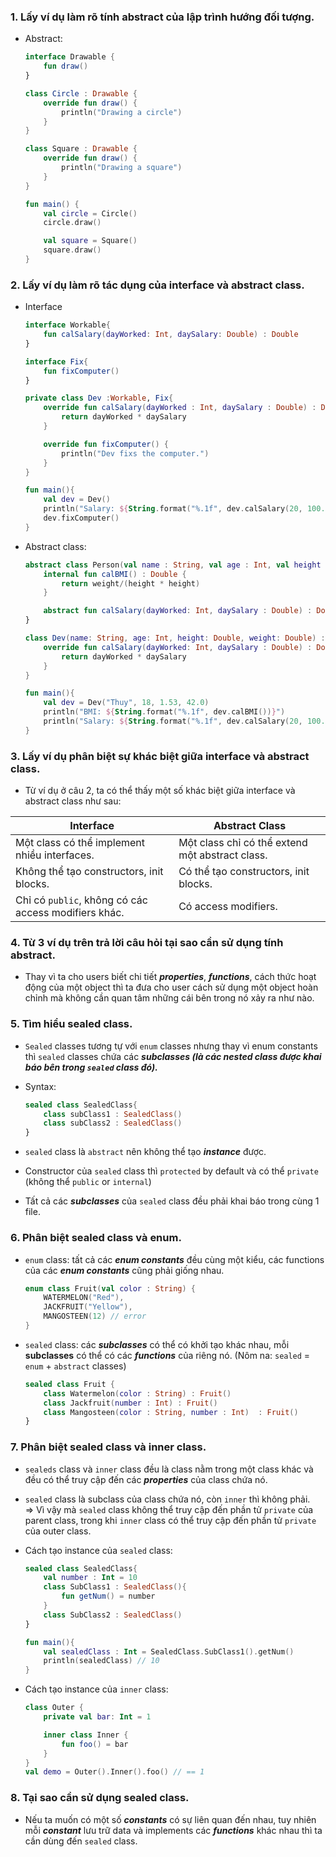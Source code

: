 ### **1. Lấy ví dụ làm rõ tính abstract của lập trình hướng đối tượng.**
- Abstract: 
    ```kotlin
    interface Drawable {
        fun draw()
    }

    class Circle : Drawable {
        override fun draw() {
            println("Drawing a circle")
        }
    }

    class Square : Drawable {
        override fun draw() {
            println("Drawing a square")
        }
    }

    fun main() {
        val circle = Circle()
        circle.draw()

        val square = Square()
        square.draw()
    }
    ```

### **2. Lấy ví dụ làm rõ tác dụng của interface và abstract class.**

- Interface
    ```kotlin
    interface Workable{
        fun calSalary(dayWorked: Int, daySalary: Double) : Double
    }

    interface Fix{
        fun fixComputer()
    }

    private class Dev :Workable, Fix{
        override fun calSalary(dayWorked : Int, daySalary : Double) : Double{
            return dayWorked * daySalary
        }

        override fun fixComputer() {
            println("Dev fixs the computer.")
        }
    }

    fun main(){
        val dev = Dev()
        println("Salary: ${String.format("%.1f", dev.calSalary(20, 100.0))}")
        dev.fixComputer()
    }
    ```

- Abstract class:
    ```kotlin
    abstract class Person(val name : String, val age : Int, val height : Double, val weight : Double){
        internal fun calBMI() : Double {
            return weight/(height * height)
        }

        abstract fun calSalary(dayWorked: Int, daySalary : Double) : Double
    }

    class Dev(name: String, age: Int, height: Double, weight: Double) : Person(name, age, height, weight){
        override fun calSalary(dayWorked: Int, daySalary : Double) : Double{
            return dayWorked * daySalary
        }
    }

    fun main(){
        val dev = Dev("Thuy", 18, 1.53, 42.0)
        println("BMI: ${String.format("%.1f", dev.calBMI())}")
        println("Salary: ${String.format("%.1f", dev.calSalary(20, 100.0))}")
    }
    ```

### **3. Lấy ví dụ phân biệt sự khác biệt giữa interface và abstract class.**

- Từ ví dụ ở câu 2, ta có thể thấy một số khác biệt giữa interface và abstract class như sau:

| Interface | Abstract Class |
| - | - |
| Một class có thể implement nhiều interfaces. | Một class chỉ có thể extend một abstract class. |
| Không thể tạo constructors, init blocks. | Có thể tạo constructors, init blocks. 
| Chỉ có `public`, không có các access modifiers khác. | Có access modifiers. |



### **4. Từ 3 ví dụ trên trả lời câu hỏi tại sao cần sử dụng tính abstract.**

- Thay vì ta cho users biết chi tiết ***properties***, ***functions***, cách thức hoạt động của một object thì ta đưa cho user cách sử dụng một object hoàn chỉnh mà không cần quan tâm những cái bên trong nó xảy ra như nào. 

### **5. Tìm hiểu sealed class.**

- `Sealed` classes tương tự với `enum` classes nhưng thay vì enum constants thì `sealed` classes chứa các ***subclasses (***là các ***nested class*** được khai báo bên trong ***`sealed`*** class đó***).***
- Syntax:

    ```kotlin
    sealed class SealedClass{
        class subClass1 : SealedClass()
        class subClass2 : SealedClass()
    }
    ```

- `sealed` class là `abstract` nên không thể tạo ***instance*** được.
- Constructor của `sealed` class thì `protected` by default và có thể `private` (không thể `public` or `internal`)
- Tất cả các ***subclasses*** của `sealed` class đều phải khai báo trong cùng 1 file.

### **6. Phân biệt sealed class và enum.**

- `enum` class: tất cả các ***enum constants*** đều cùng một kiểu, các functions của các ***enum constants*** cũng phải giống nhau.
    
    ```kotlin
    enum class Fruit(val color : String) {
        WATERMELON("Red"),
        JACKFRUIT("Yellow"),
        MANGOSTEEN(12) // error
    }
    ```
    
- `sealed` class:  các ***subclasses*** có thể có khởi tạo khác nhau, mỗi **subclasses** có thể có các ***functions*** của riêng nó. (Nôm na: `sealed` = `enum` + `abstract` classes)
    
    ```kotlin
    sealed class Fruit {
        class Watermelon(color : String) : Fruit()
        class Jackfruit(number : Int) : Fruit()
        class Mangosteen(color : String, number : Int)  : Fruit()
    }
    ```

### **7. Phân biệt sealed class và inner class.**
- `sealeds` class và `inner` class đều là class nằm trong một class khác và đều có thể truy cập đến các ***properties*** của class chứa nó.

- `sealed` class là subclass của class chứa nó, còn `inner` thì không phải.  
=> Vì vậy mà `sealed` class không thể truy cập đến phần tử `private` của parent class, trong khi `inner` class có thể truy cập đến phần tử `private` của outer class.

- Cách tạo instance của `sealed` class: 
    ```kotlin
    sealed class SealedClass{
        val number : Int = 10
        class SubClass1 : SealedClass(){
            fun getNum() = number
        }
        class SubClass2 : SealedClass()
    }

    fun main(){
        val sealedClass : Int = SealedClass.SubClass1().getNum()
        println(sealedClass) // 10
    }
    ```

- Cách tạo instance của `inner` class:

    ```kotlin
    class Outer {
        private val bar: Int = 1

        inner class Inner {
            fun foo() = bar
        }
    }
    val demo = Outer().Inner().foo() // == 1
    ```
### **8. Tại sao cần sử dụng sealed class.**
- Nếu ta muốn có một số ***constants*** có sự liên quan đến nhau, tuy nhiên mỗi ***constant*** lưu trữ data và implements các ***functions*** khác nhau thì ta cần dùng đến `sealed` class.